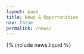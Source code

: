 ```yaml
---
layout: page
title: News & Opportunities
nav: false
permalink: /news/
---
```


{% include news.liquid %}
